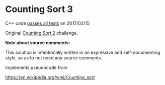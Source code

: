Counting Sort 3
===============

C++ code [passes all tests](https://www.hackerrank.com/challenges/countingsort3) on 2017/02/15

Original [Counting Sort 2](https://www.hackerrank.com/challenges/countingsort3) challenge.


**Note about source comments:**

This solution is intentionally written in an expressive and self-documenting style, so as to not need
any source comments.

Implements pseudocode from

https://en.wikipedia.org/wiki/Counting_sort
